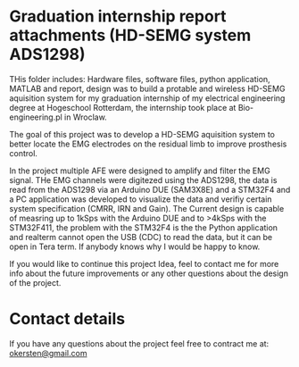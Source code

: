 # Graduation internship report attachments (HD-SEMG system ADS1298)
 THis folder includes: Hardware files, software files, python application, MATLAB and report, design was to build a protable and wireless HD-SEMG aquisition system for my graduation internship of my electrical engineering degree at Hogeschool Rotterdam, the internship took place at Bio-engineering.pl in Wroclaw.

 The goal of this project was to develop a HD-SEMG aquisition system to better locate the EMG electrodes on the residual limb to improve prosthesis control.

 In the project multiple AFE were designed to amplify and filter the EMG signal. THe EMG channels were digitezed using the ADS1298, the data is read from the ADS1298 via an Arduino DUE (SAM3X8E) and a STM32F4 and a PC application was developed to visualize the data and verifiy certain system specification (CMRR, IRN and Gain). The Current design is capable of measring up to 1kSps with the Arduino DUE and to >4kSps with the STM32F411, the problem with the STM32F4 is the the Python application and realterm cannot open the USB (CDC) to read the data, but it can be open in Tera term. If anybody knows why I would be happy to know. 

 If you would like to continue this project Idea, feel to contact me for more info about the future improvements or any other questions about the design of the project.

# Contact details
 If you have any questions about the project feel free to contract me at: okersten@gmail.com
